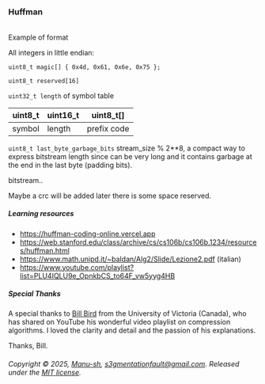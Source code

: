 ### Huffman
###### 

Example of format

All integers in little endian:

`uint8_t magic[] { 0x4d, 0x61, 0x6e, 0x75 };` 

`uint8_t reserved[16]`

`uint32_t length` of symbol table

| uint8_t | uint16_t | uint8_t[]  |
----------|----------|-------------
| symbol  | length   | prefix code|


`uint8_t last_byte_garbage_bits` stream_size % 2**8, a compact way to express bitstream length since can be very long and it contains garbage at the end in the last byte (padding bits). 

bitstream..

Maybe a crc will be added later there is some space reserved.


##### Learning resources
- https://huffman-coding-online.vercel.app
- https://web.stanford.edu/class/archive/cs/cs106b/cs106b.1234/resources/huffman.html
- https://www.math.unipd.it/~baldan/Alg2/Slide/Lezione2.pdf (italian)
- https://www.youtube.com/playlist?list=PLU4IQLU9e_OpnkbCS_to64F_vw5yyg4HB

##### Special Thanks

A special thanks to [Bill Bird](https://github.com/billbird) from the University of Victoria (Canada), 
who has shared on YouTube his wonderful video playlist on compression algorithms.
I loved the clarity and detail and the passion of his explanations. 

Thanks, Bill.


###### Copyright © 2025, [Manu-sh](https://github.com/Manu-sh), s3gmentationfault@gmail.com. Released under the [MIT license](LICENSE).
